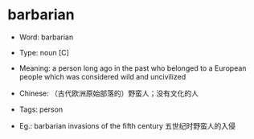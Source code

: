 # barbarian

- Word: barbarian

- Type: noun [C]
- Meaning: a person long ago in the past who belonged to a European people which was considered wild and uncivilized
- Chinese: （古代欧洲原始部落的）野蛮人；没有文化的人
- Tags: person
- Eg.: barbarian invasions of the fifth century 五世纪时野蛮人的入侵

